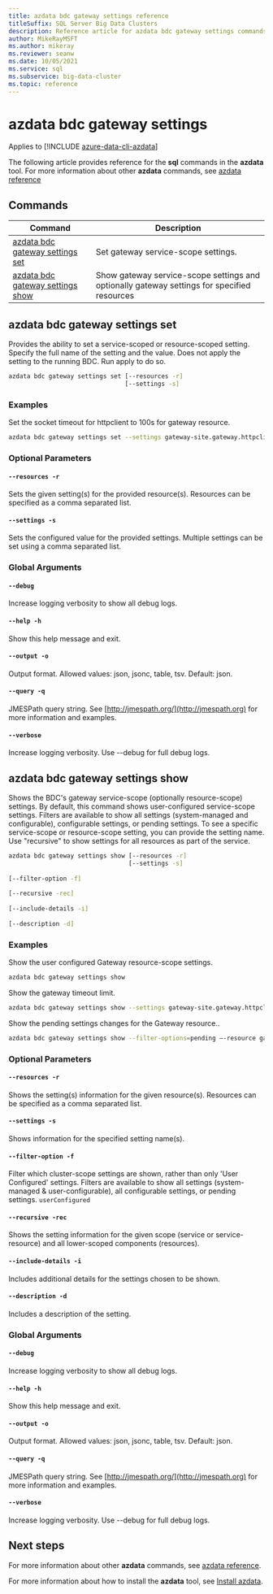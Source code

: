 ```yaml
---
title: azdata bdc gateway settings reference
titleSuffix: SQL Server Big Data Clusters
description: Reference article for azdata bdc gateway settings commands.
author: MikeRayMSFT
ms.author: mikeray
ms.reviewer: seanw
ms.date: 10/05/2021
ms.service: sql
ms.subservice: big-data-cluster
ms.topic: reference
---
```


# azdata bdc gateway settings

Applies to [!INCLUDE [azure-data-cli-azdata](../../includes/azure-data-cli-azdata.md)]

The following article provides reference for the **sql** commands in the **azdata** tool. For more information about other **azdata** commands, see [azdata reference](reference-azdata.md)

## Commands

|Command|Description|
| --- | --- |
[azdata bdc gateway settings set](#azdata-bdc-gateway-settings-set) | Set gateway service-scope settings.
[azdata bdc gateway settings show](#azdata-bdc-gateway-settings-show) | Show gateway service-scope settings and optionally gateway settings for specified resources
## azdata bdc gateway settings set
Provides the ability to set a service-scoped or resource-scoped setting. Specify the full name of the setting and the value. Does not apply the setting to the running BDC. Run apply to do so.
```bash
azdata bdc gateway settings set [--resources -r] 
                                [--settings -s]
```
### Examples
Set the socket timeout for httpclient to 100s for gateway resource.
```bash
azdata bdc gateway settings set --settings gateway-site.gateway.httpclient.socketTimeout=100s –resources gateway
```
### Optional Parameters
#### `--resources -r`
Sets the given setting(s) for the provided resource(s). Resources can be specified as a comma separated list.
#### `--settings -s`
Sets the configured value for the provided settings. Multiple settings can be set using a comma separated list.
### Global Arguments
#### `--debug`
Increase logging verbosity to show all debug logs.
#### `--help -h`
Show this help message and exit.
#### `--output -o`
Output format.  Allowed values: json, jsonc, table, tsv.  Default: json.
#### `--query -q`
JMESPath query string. See [http://jmespath.org/](http://jmespath.org) for more information and examples.
#### `--verbose`
Increase logging verbosity. Use --debug for full debug logs.
## azdata bdc gateway settings show
Shows the BDC's gateway service-scope (optionally resource-scope) settings. By default, this command shows user-configured service-scope settings. Filters are available to show all settings (system-managed and configurable), configurable settings, or pending settings. To see a specific service-scope or resource-scope setting, you can provide the setting name. Use "recursive" to show settings for all resources as part of the service.
```bash
azdata bdc gateway settings show [--resources -r] 
                                 [--settings -s]  
                                 
[--filter-option -f]  
                                 
[--recursive -rec]  
                                 
[--include-details -i]  
                                 
[--description -d]
```
### Examples
Show the user configured Gateway resource-scope settings.
```bash
azdata bdc gateway settings show
```
Show the gateway timeout limit.
```bash
azdata bdc gateway settings show --settings gateway-site.gateway.httpclient.socketTimeout --resources gateway
```
Show the pending settings changes for the Gateway resource..
```bash
azdata bdc gateway settings show --filter-options=pending –-resource gateway
```
### Optional Parameters
#### `--resources -r`
Shows the setting(s) information for the given resource(s). Resources can be specified as a comma separated list.
#### `--settings -s`
Shows information for the specified setting name(s).
#### `--filter-option -f`
Filter which cluster-scope settings are shown, rather than only 'User Configured' settings. Filters are available to show all settings (system-managed & user-configurable), all configurable settings, or pending settings.
`userConfigured`
#### `--recursive -rec`
Shows the setting information for the given scope (service or service-resource) and all lower-scoped components (resources).
#### `--include-details -i`
Includes additional details for the settings chosen to be shown.
#### `--description -d`
Includes a description of the setting.
### Global Arguments
#### `--debug`
Increase logging verbosity to show all debug logs.
#### `--help -h`
Show this help message and exit.
#### `--output -o`
Output format.  Allowed values: json, jsonc, table, tsv.  Default: json.
#### `--query -q`
JMESPath query string. See [http://jmespath.org/](http://jmespath.org) for more information and examples.
#### `--verbose`
Increase logging verbosity. Use --debug for full debug logs.

## Next steps

For more information about other **azdata** commands, see [azdata reference](reference-azdata.md). 

For more information about how to install the **azdata** tool, see [Install azdata](..\install\deploy-install-azdata.md).